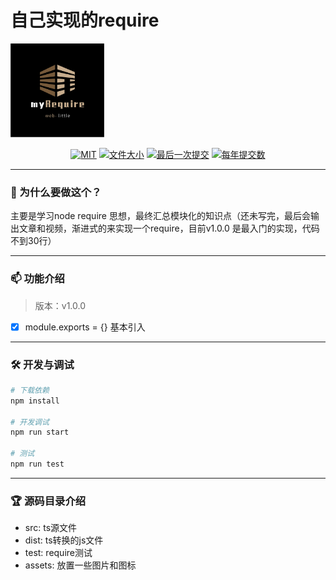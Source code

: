 # 自己实现的require

<img style="width: 150px; margin: 0 auto;" src="./assets/logo.png" />
<p align="center">
    <a href="javascript:;"><img src="https://img.shields.io/github/license/zhukunpenglinyutong/notes.svg" alt="MIT"></a>
    <a href="javascript:;"><img src="https://img.shields.io/github/languages/code-size/web-little/web-little-reqiure" alt="文件大小"></a>
    <a href="javascript:;"><img src="https://img.shields.io/github/last-commit/web-little/web-little-reqiure" alt="最后一次提交"></a>
    <a href="javascript:;"><img src="https://img.shields.io/github/commit-activity/y/web-little/web-little-reqiure" alt="每年提交数"></a>
</p>

---
### 👋 为什么要做这个？

主要是学习node require 思想，最终汇总模块化的知识点（还未写完，最后会输出文章和视频，渐进式的来实现一个require，目前v1.0.0 是最入门的实现，代码不到30行）

---
### 📫 功能介绍

> 版本：v1.0.0

- [x] module.exports = {} 基本引入

---

### 🛠 开发与调试

```sh
# 下载依赖
npm install

# 开发调试
npm run start

# 测试
npm run test
```

---

### 🏆 源码目录介绍

- src: ts源文件
- dist: ts转换的js文件
- test: require测试
- assets: 放置一些图片和图标


